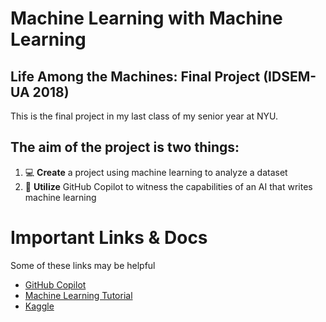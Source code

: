 # Machine Learning with Machine Learning

## Life Among the Machines: Final Project (IDSEM-UA 2018)

This is the final project in my last class of my senior year at NYU.

## The aim of the project is two things:

1. 💻 **Create** a project using machine learning to analyze a dataset
2. 🤖 **Utilize** GitHub Copilot to witness the capabilities of an AI that writes machine learning

# Important Links & Docs

Some of these links may be helpful

- [GitHub Copilot](https://github.com/features/copilot)
- [Machine Learning Tutorial](https://towardsdatascience.com/how-to-build-your-first-machine-learning-model-in-python-e70fd1907cdd?gi=42cf542ddf69)
- [Kaggle](https://kaggle.com)
